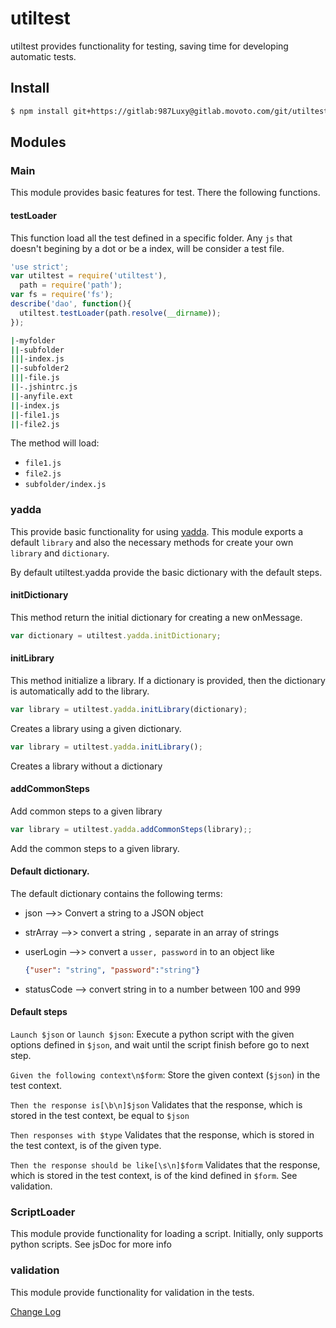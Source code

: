# utiltest

utiltest provides functionality for testing, saving time for developing automatic tests.

## Install

```bash
$ npm install git+https://gitlab:987Luxy@gitlab.movoto.com/git/utiltest.git<#<version>>
```
## Modules

### Main
This module provides basic features for test. There the following functions.
#### testLoader
This function load all the test defined in a specific folder. Any `js` that doesn't begining by a dot or be a index, will be consider a test file.
```js
'use strict';
var utiltest = require('utiltest'),
  path = require('path');
var fs = require('fs');
describe('dao', function(){
  utiltest.testLoader(path.resolve(__dirname));
});
```
```bash
|-myfolder
||-subfolder
|||-index.js
||-subfolder2
|||-file.js
||-.jshintrc.js
||-anyfile.ext
||-index.js
||-file1.js
||-file2.js
```
The method will load:
* `file1.js`
* `file2.js`
* `subfolder/index.js`

### yadda
This provide basic functionality for using [yadda](https://acuminous.gitbooks.io/yadda-user-guide/en/).
This module exports a default `library` and also the necessary methods for create your own `library` and `dictionary`.

By default utiltest.yadda provide the basic dictionary with the default steps.
#### initDictionary
This method return the initial dictionary for creating a new onMessage.
```js
var dictionary = utiltest.yadda.initDictionary;
```
#### initLibrary
This method initialize a library. If a dictionary is provided, then the dictionary is automatically add to the library.

```js
var library = utiltest.yadda.initLibrary(dictionary);
```
Creates a library using a given dictionary.
```js
var library = utiltest.yadda.initLibrary();
```
Creates a library without a dictionary
#### addCommonSteps
Add common steps to a given library
```js
var library = utiltest.yadda.addCommonSteps(library);;
```
Add the common steps to a given library.

#### Default dictionary.
The default dictionary contains the following terms:
 * json -->> Convert a string to a JSON object
 * strArray -->> convert a string `,` separate in an array of strings
 * userLogin -->> convert a `usser, password` in to an object like
     ```json
     {"user": "string", "password":"string"}
     ```

 * statusCode --> convert string in to a number between 100 and 999

#### Default steps
`Launch $json` or `launch $json`: Execute a python script with the given options defined in `$json`, and wait until the script finish before go to next step.

`Given the following context\n$form`: Store the given context (`$json`) in the test context.

`Then the response is[\b\n]$json` Validates that the response, which is stored in the test context, be equal to `$json`

`Then responses with $type` Validates that the response, which is stored in the test context, is of the given type.

`Then the response should be like[\s\n]$form` Validates that the response, which is stored in the test context, is of the kind defined in `$form`. See validation.
### ScriptLoader
This module provide functionality for loading a script. Initially, only supports python scripts. See jsDoc for more info

### validation
This module provide functionality for validation in the tests.

[Change Log](./CHANGELOG.md)
